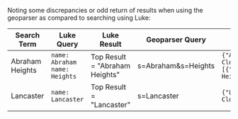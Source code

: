 Noting some discrepancies or odd return of results when using the geoparser as compared to searching using Luke:

| Search Term | Luke Query| Luke Result | Geoparser Query | Geoparser Result |
|-------------|------------|------------|-----------------|------------------| 
| Abraham Heights | `name: Abraham name: Heights` | Top Result = "Abraham Heights" | s=Abraham&s=Heights | `{"Abraham":[{"name":"Abraham Close","countryCode":"GB","admin1Code":"SO30","admin2Code":"transportNetwork","latitude":449958.0,"longitude":112436.0}],"Heights":[{"name":"Harrington Heights","countryCode":"GB","admin1Code":"LU5","admin2Code":"transportNetwork","latitude":501489.0,"longitude":224175.0}]}` |
|Lancaster | `name: Lancaster` | Top Result = "Lancaster" | s=Lancaster | `{"Lancaster":[{"name":"Lancaster Close","countryCode":"GB","admin1Code":"LU6","admin2Code":"transportNetwork","latitude":500983.0,"longitude":222710.0}]}` |

